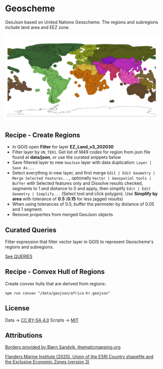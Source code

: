 # Geoscheme
GeoJson based on United Nations Geoscheme. The regions and subregions include land area and EEZ zone.

![Preview](/docs/geojson-preview.png)

## Recipe - Create Regions
* In QGIS open **Filter** for layer **EZ_Land_v3_202030**
* Filter layer by `UN_TER1`. Get list of M49 codes for region from json file found at **data/json**, or use the curated snippets below
* Save filtered layer to new `GeoJson` layer with data duplication: `Layer | Save As...` 
* Select everything in new layer, and first merge `Edit | Edit Geometry | Merge Selected Features...`, optionally `Vector | Geospatial tools | Buffer` with Selected features only and Dissolve results checked, segments to 1 and distance to 0 and apply, then simplify `Edit | Edit Geometry | Simplify...` (Select tool and click polygon). Use **Simplify by area** with tolerance of **0.5** (**0.15** for less jagged results)
* When using tolerances of 0.5, buffer the perimeter by distance of 0.05 and 1 segment.
* Remove properties from merged GeoJson objects

## Curated Queries
Filter expression that filter vector layer in QGIS to represent Geoscheme's regions and subregions.

[See QUERIES](./QUERIES.md)

## Recipe - Convex Hull of Regions
Create convex hulls that are derived from regions:
```
npm run convex "/data/geojson/africa-hr.geojson"
```

## License
Data → [CC BY-SA 4.0](https://creativecommons.org/licenses/by-sa/4.0/)
Scripts → [MIT](https://opensource.org/license/mit/)

## Attributions
[Borders provided by Bjørn Sandvik, thematicmapping.org](https://thematicmapping.org/downloads/world_borders.php)

[Flanders Marine Institute (2020). Union of the ESRI Country shapefile and the Exclusive Economic Zones (version 3)](https://www.marineregions.org/downloads.php)